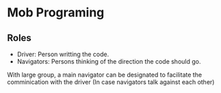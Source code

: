 # Mob Programing

## Roles
- Driver: Person writting the code.
- Navigators: Persons thinking of the direction the code should go.

 With large group, a main navigator can be designated to facilitate the comminication with the driver (In case navigators talk against each other)
